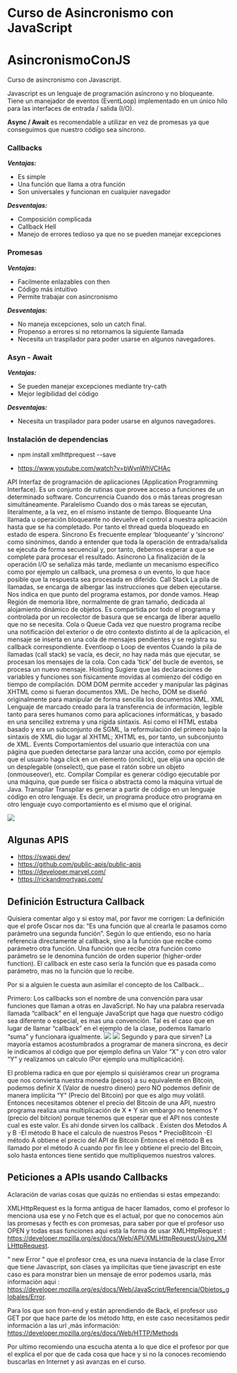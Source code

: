 # Curso de Asincronismo con JavaScript

# AsincronismoConJS
Curso de asincronismo con Javascript.

Javascript es un lenguaje de programación asíncrono y no bloqueante. Tiene un manejador de eventos (EventLoop) implementado en un único hilo para las interfaces de entrada / salida (I/O).

**Async / Await** es recomendable a utilizar en vez de promesas ya que conseguimos que nuestro código sea síncrono.

### Callbacks

***Ventajas:***

- Es simple
- Una función que llama a otra función
- Son universales y funcionan en cualquier navegador

***Desventajas:***

- Composición complicada
- Callback Hell
- Manejo de errores tedioso ya que no se pueden manejar excepciones

### Promesas
***Ventajas:*** 

- Facilmente enlazables con then
- Código más intuitivo
- Permite trabajar con asincronismo 
  
***Desventajas:***

- No maneja excepciones, solo un catch final.
- Propenso a errores si no retornamos la siguiente llamada
- Necesita un traspilador para poder usarse en algunos navegadores.
  
### Asyn - Await
***Ventajas:*** 

- Se pueden manejar excepciones mediante try-cath
- Mejor legibilidad del código 

***Desventajas:***
- Necesita un traspilador para poder usarse en algunos navegadores.

### Instalación de dependencias
-  npm install xmlhttprequest --save
* https://www.youtube.com/watch?v=bWvnWhVCHAc

API
Interfaz de programación de aplicaciones (Application Programming Interface). Es un conjunto de
rutinas que provee acceso a funciones de un determinado software.
Concurrencia
Cuando dos o más tareas progresan simultáneamente.
Paralelismo
Cuando dos o más tareas se ejecutan, literalmente, a la vez, en el mismo instante de tiempo.
Bloqueante
Una llamada u operación bloqueante no devuelve el control a nuestra aplicación hasta que se ha
completado. Por tanto el thread queda bloqueado en estado de espera.
Síncrono
Es frecuente emplear ‘bloqueante’ y ‘síncrono’ como sinónimos, dando a entender que toda la
operación de entrada/salida se ejecuta de forma secuencial y, por tanto, debemos esperar a que
se complete para procesar el resultado.
Asíncrono
La finalización de la operación I/O se señaliza más tarde, mediante un mecanismo específico
como por ejemplo un callback, una promesa o un evento, lo que hace posible que la respuesta
sea procesada en diferido.
Call Stack
La pila de llamadas, se encarga de albergar las instrucciones que deben ejecutarse. Nos indica en
que punto del programa estamos, por donde vamos.
Heap
Región de memoria libre, normalmente de gran tamaño, dedicada al alojamiento dinámico de
objetos. Es compartida por todo el programa y controlada por un recolector de basura que se
encarga de liberar aquello que no se necesita.
Cola o Queue
Cada vez que nuestro programa recibe una notificación del exterior o de otro contexto distinto al
de la aplicación, el mensaje se inserta en una cola de mensajes pendientes y se registra su
callback correspondiente.
Eventloop o Loop de eventos
Cuando la pila de llamadas (call stack) se vacía, es decir, no hay nada más que ejecutar, se
procesan los mensajes de la cola. Con cada ‘tick’ del bucle de eventos, se procesa un nuevo
mensaje.
Hoisting
Sugiere que las declaraciones de variables y funciones son físicamente movidas al comienzo del
código en tiempo de compilación.
DOM
DOM permite acceder y manipular las páginas XHTML como si fueran documentos XML. De
hecho, DOM se diseñó originalmente para manipular de forma sencilla los documentos XML.
XML
Lenguaje de marcado creado para la transferencia de información, legible tanto para seres
humanos como para aplicaciones informáticas, y basado en una sencillez extrema y una rígida
sintaxis. Así como el HTML estaba basado y era un subconjunto de SGML, la reformulación del
primero bajo la sintaxis de XML dio lugar al XHTML; XHTML es, por tanto, un subconjunto de
XML.
Events
Comportamientos del usuario que interactúa con una página que pueden detectarse para lanzar
una acción, como por ejemplo que el usuario haga click en un elemento (onclick), que elija una
opción de un desplegable (onselect), que pase el ratón sobre un objeto (onmouseover), etc.
Compilar
Compilar es generar código ejecutable por una máquina, que puede ser física o abstracta como
la máquina virtual de Java.
Transpilar
Transpilar es generar a partir de código en un lenguaje código en otro lenguaje. Es decir, un
programa produce otro programa en otro lenguaje cuyo comportamiento es el mismo que el
original.

![](https://static.platzi.com/media/user_upload/photo4949621016464828752-eae94edc-51d5-4e73-ba83-4905550ea08c.jpg)

## Algunas APIS
* https://swapi.dev/
* https://github.com/public-apis/public-apis
* https://developer.marvel.com/
* https://rickandmortyapi.com/

## Definición Estructura Callback
Quisiera comentar algo y si estoy mal, por favor me corrigen:
La definición que el profe Oscar nos da: “Es una función que al crearla le pasamos como parámetro una segunda función”. Según lo que entiendo, eso no haría referencia directamente al callback, sino a la función que recibe como parámetro otra función.
Una función que recibe otra función como parámetro se le denomina función de orden superior (higher-order function).
El callback en este caso sería la función que es pasada como parámetro, mas no la función que lo recibe.

Por si a alguien le cuesta aun asimilar el concepto de los Callback…

Primero: Los callbacks son el nombre de una convención para usar funciones que llaman a otras en JavaScript. No hay una palabra reservada llamada “callback” en el lenguaje JavaScript que haga que nuestro código sea diferente o especial,
es mas una convención.
Tal es el caso que en lugar de llamar “callback” en el ejemplo de la clase, podemos llamarlo “suma” y funcionara igualmente.
![](https://static.platzi.com/media/user_upload/Img1-b8ed05d4-7155-439f-9858-9f2f5473a82a.jpg)
![](https://static.platzi.com/media/user_upload/Img2-2cf59f32-8f8f-4543-99f4-d4fe2d655b17.jpg)
Segundo y para que sirven? La mayoría estamos acostumbrados a programar de manera sincrona, es decir le indicamos al código que
por ejemplo defina un Valor “X” y con otro valor “Y” y realizamos un calculo (Por ejemplo una multiplicación).

El problema radica en que por ejemplo si quisiéramos crear un programa que nos convierta nuestra moneda (pesos) a su equivalente en Bitcoin,
podemos definir X (Valor de nuestro dinero) pero NO podemos definir de manera implícita “Y” (Precio del Bitcoin) por que es algo muy volátil. Entonces necesitamos obtener el precio del Bitcoin de una API, nuestro programa realiza una multiplicación de X * Y sin embargo no tenemos Y (precio del bitcion)
porque tenemos que esperar que el API nos conteste cual es este valor. Es ahí donde sirven los callback
.
Existen dos Metodos A y B
-El método B hace el calculo de nuestros Pesos * PrecioBitcoin
-El método A obtiene el precio del API de Bitcoin
Entonces el método B es llamado por el método A cuando por fin lee y obtiene el precio del Bitcoin, solo hasta entonces tiene sentido que multipliquemos nuestros valores.

## Peticiones a APIs usando Callbacks

Aclaraciòn de varias cosas que quizás no entiendas si estas empezando:

XMLHttpRequest es la forma antigua de hacer llamados, como el profesor lo menciona usa ese y no Fetch que es el actual, por que no conocemos aùn las promesas y fecth es con promesas, para saber por que el profesor uso OPEN y todas esas funciones aqui està la forma de usar XMLHttpRequest : https://developer.mozilla.org/es/docs/Web/API/XMLHttpRequest/Using_XMLHttpRequest.

" new Error " que el profesor crea, es una nueva instancia de la clase Error que tiene Javascript, son clases ya implicitas que tiene javascript en este caso es para monstrar bien un mensaje de error podemos usarla, màs informaciòn aqui : https://developer.mozilla.org/es/docs/Web/JavaScript/Referencia/Objetos_globales/Error.

Para los que son fron-end y están aprendiendo de Back, el profesor uso GET por que hace parte de los método http, en este caso necesitamos pedir información a las url ,màs información: https://developer.mozilla.org/es/docs/Web/HTTP/Methods

Por ultimo recomiendo una escucha atenta a lo que dice el profesor por que el explica el por que de cada cosa que hace y si no la conoces recomiendo buscarlas en Internet y asì avanzas en el curso.
    
